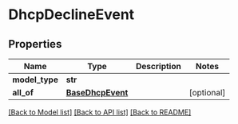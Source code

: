 # DhcpDeclineEvent

## Properties
Name | Type | Description | Notes
------------ | ------------- | ------------- | -------------
**model_type** | **str** |  | 
**all_of** | [**BaseDhcpEvent**](BaseDhcpEvent.md) |  | [optional] 

[[Back to Model list]](../README.md#documentation-for-models) [[Back to API list]](../README.md#documentation-for-api-endpoints) [[Back to README]](../README.md)


